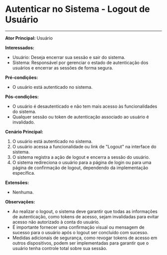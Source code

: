 # Autenticar no Sistema - Logout de Usuário
___


**Ator Principal:** Usuário

**Interessados:**
- Usuário: Deseja encerrar sua sessão e sair do sistema.
- Sistema: Responsável por gerenciar o estado de autenticação dos usuários e encerrar as sessões de forma segura.

**Pré-condições:**
- O usuário está autenticado no sistema.

**Pós-condições:**
- O usuário é desautenticado e não tem mais acesso às funcionalidades do sistema.
- Qualquer sessão ou token de autenticação associado ao usuário é invalidado.

**Cenário Principal:**
1. O usuário está autenticado no sistema.
2. O usuário acessa a funcionalidade ou link de "Logout" na interface do sistema.
3. O sistema registra a ação de logout e encerra a sessão do usuário.
4. O sistema redireciona o usuário para a página de login ou para uma página de confirmação de logout, dependendo da implementação específica.

**Extensões:**
- Nenhuma.

**Observações:**
- Ao realizar o logout, o sistema deve garantir que todas as informações de autenticação, como tokens de acesso, sejam invalidadas para evitar acesso não autorizado à conta do usuário.
- É importante fornecer uma confirmação visual ou mensagem de sucesso para o usuário após o logout ser concluído com sucesso.
- Medidas adicionais de segurança, como revogar tokens de acesso em outros dispositivos, podem ser implementadas para garantir que o usuário tenha controle total sobre sua sessão.